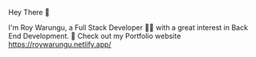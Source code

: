 Hey There 👋

I'm Roy Warungu, a Full Stack Developer 👨‍💻 with a great interest in Back End Development.
🔭 Check out my Portfolio website  https://roywarungu.netlify.app/
